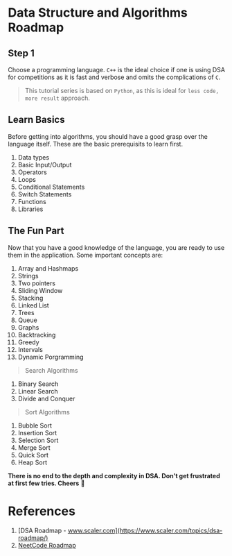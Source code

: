 # Data Structure and Algorithms Roadmap

## Step 1
Choose a programming language. `C++` is the ideal choice if one is using DSA for competitions as it is fast and verbose and omits the complications of `C`. 

> This tutorial series is based on `Python`, as this is ideal for `less code, more result` approach.

## Learn Basics
Before getting into algorithms, you should have a good grasp over the language itself. These are the basic prerequisits to learn first.
1. Data types
2. Basic Input/Output
3. Operators
4. Loops
5. Conditional Statements
6. Switch Statements
7. Functions
8. Libraries

## The Fun Part
Now that you have a good knowledge of the language, you are ready to use them in the application. Some important concepts are:

1. Array and Hashmaps
2. Strings
3. Two pointers
4. Sliding Window
5. Stacking
6. Linked List
7. Trees
8. Queue
9. Graphs
10. Backtracking
11. Greedy 
12. Intervals
13. Dynamic Porgramming

> Search Algorithms
1. Binary Search
2. Linear Search
3. Divide and Conquer

> Sort Algorithms
1. Bubble Sort
2. Insertion Sort
3. Selection Sort
4. Merge Sort
5. Quick Sort
6. Heap Sort

**There is no end to the depth and complexity in DSA. Don't get frustrated at first few tries. Cheers** 🥂

# References
1. [DSA Roadmap - www.scaler.com](https://www.scaler.com/topics/dsa-roadmap/)
2. [NeetCode Roadmap](https://neetcode.io/roadmap)